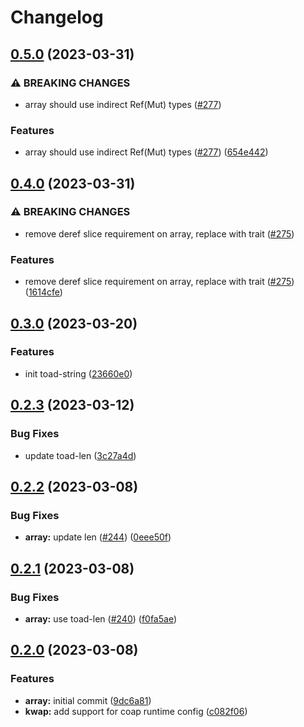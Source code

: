 # Changelog

## [0.5.0](https://github.com/toad-lib/toad/compare/toad-array-v0.4.0...toad-array-v0.5.0) (2023-03-31)


### ⚠ BREAKING CHANGES

* array should use indirect Ref(Mut) types ([#277](https://github.com/toad-lib/toad/issues/277))

### Features

* array should use indirect Ref(Mut) types ([#277](https://github.com/toad-lib/toad/issues/277)) ([654e442](https://github.com/toad-lib/toad/commit/654e44237bece1c6f4267f8819dd77a80c8dce2c))

## [0.4.0](https://github.com/toad-lib/toad/compare/toad-array-v0.3.0...toad-array-v0.4.0) (2023-03-31)


### ⚠ BREAKING CHANGES

* remove deref slice requirement on array, replace with trait ([#275](https://github.com/toad-lib/toad/issues/275))

### Features

* remove deref slice requirement on array, replace with trait ([#275](https://github.com/toad-lib/toad/issues/275)) ([1614cfe](https://github.com/toad-lib/toad/commit/1614cfe7a0ce1c12f095e5f1d3ec20347dff653e))

## [0.3.0](https://github.com/toad-lib/toad/compare/toad-array-v0.2.3...toad-array-v0.3.0) (2023-03-20)


### Features

* init toad-string ([23660e0](https://github.com/toad-lib/toad/commit/23660e0ef865615669b64e66f496a4585cbde16a))

## [0.2.3](https://github.com/toad-lib/toad/compare/toad-array-v0.2.2...toad-array-v0.2.3) (2023-03-12)


### Bug Fixes

* update toad-len ([3c27a4d](https://github.com/toad-lib/toad/commit/3c27a4d909f29aecb1ab7fcbf878bd8947b4d527))

## [0.2.2](https://github.com/toad-lib/toad/compare/toad-array-v0.2.1...toad-array-v0.2.2) (2023-03-08)


### Bug Fixes

* **array:** update len ([#244](https://github.com/toad-lib/toad/issues/244)) ([0eee50f](https://github.com/toad-lib/toad/commit/0eee50f1fca7bd8c931ebeea5b41194a7fc8b70e))

## [0.2.1](https://github.com/toad-lib/toad/compare/toad-array-v0.2.0...toad-array-v0.2.1) (2023-03-08)


### Bug Fixes

* **array:** use toad-len ([#240](https://github.com/toad-lib/toad/issues/240)) ([f0fa5ae](https://github.com/toad-lib/toad/commit/f0fa5ae91c9fd0768ed2f2a0590454edefae4b2d))

## [0.2.0](https://github.com/toad-lib/toad/compare/toad-array-v0.1.0...toad-array-v0.2.0) (2023-03-08)


### Features

* **array:** initial commit ([9dc6a81](https://github.com/toad-lib/toad/commit/9dc6a81fbf33e646f095e1a256cc54a57a0b0fac))
* **kwap:** add support for coap runtime config ([c082f06](https://github.com/toad-lib/toad/commit/c082f0696a288d2a2db9b986c3e3eaf2e7a4e8f4))
